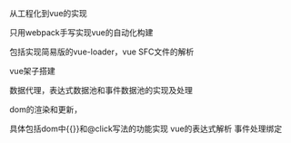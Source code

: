 从工程化到vue的实现



只用webpack手写实现vue的自动化构建

包括实现简易版的vue-loader，vue SFC文件的解析

vue架子搭建

数据代理，表达式数据池和事件数据池的实现及处理   

dom的渲染和更新，

具体包括dom中{{}}和@click写法的功能实现
vue的表达式解析
事件处理绑定
